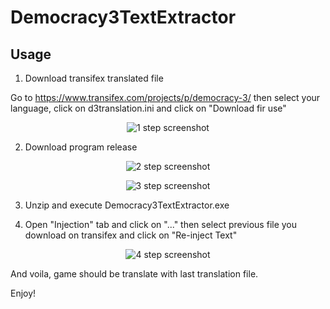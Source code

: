 Democracy3TextExtractor
=======================

## Usage

1. Download transifex translated file

Go to https://www.transifex.com/projects/p/democracy-3/ then select your language, click on d3translation.ini and click on "Download fir use"

<p align="center">
<img src="https://raw.github.com/dragouf/Democracy3TextExtractor/master/doc/info1.PNG" alt="1 step screenshot" />
</p>

2. Download program release

<p align="center">
<img src="https://raw.github.com/dragouf/Democracy3TextExtractor/master/doc/info2.PNG" alt="2 step screenshot" />
</p>


<p align="center">
<img src="https://raw.github.com/dragouf/Democracy3TextExtractor/master/doc/info3.PNG" alt="3 step screenshot" />
</p>

3. Unzip and execute Democracy3TextExtractor.exe

4. Open "Injection" tab and click on "..." then select previous file you download on transifex and click on "Re-inject Text"

<p align="center">
<img src="https://raw.github.com/dragouf/Democracy3TextExtractor/master/doc/info4.PNG" alt="4 step screenshot" />
</p>

And voila, game should be translate with last translation file.

Enjoy!


